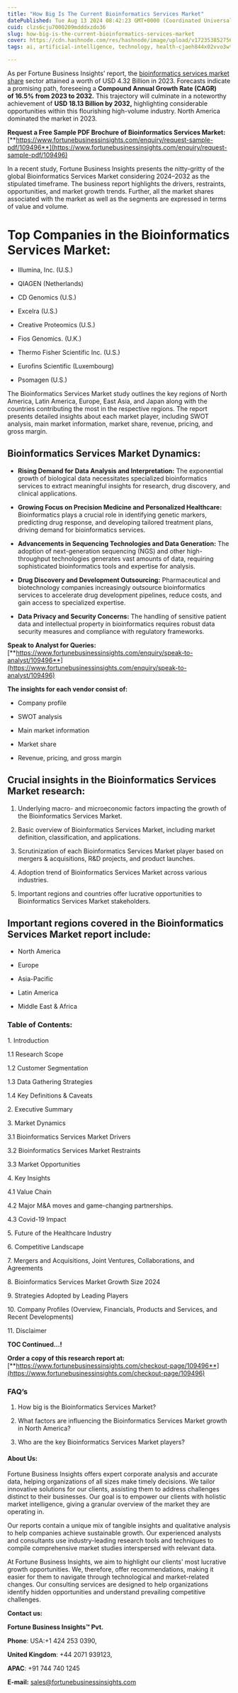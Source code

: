 ```yaml
---
title: "How Big Is The Current Bioinformatics Services Market"
datePublished: Tue Aug 13 2024 08:42:23 GMT+0000 (Coordinated Universal Time)
cuid: clzs6cju7000209mdddxzdo36
slug: how-big-is-the-current-bioinformatics-services-market
cover: https://cdn.hashnode.com/res/hashnode/image/upload/v1723538527560/c192c829-f06c-485e-8632-7e8a985dfe5d.png
tags: ai, artificial-intelligence, technology, health-cjaeh844x02vvo3wtj5r2s75q, healthcare

---
```


As per Fortune Business Insights’ report, the [bioinformatics services market share](https://www.fortunebusinessinsights.com/bioinformatics-services-market-109496) sector attained a worth of USD 4.32 Billion in 2023. Forecasts indicate a promising path, foreseeing a **Compound Annual Growth Rate (CAGR) of 16.5% from 2023 to 2032.** This trajectory will culminate in a noteworthy achievement of **USD 18.13 Billion by 2032,** highlighting considerable opportunities within this flourishing high-volume industry. North America dominated the market in 2023.

**Request a Free Sample PDF Brochure of Bioinformatics Services Market:** [**https://www.fortunebusinessinsights.com/enquiry/request-sample-pdf/109496**](https://www.fortunebusinessinsights.com/enquiry/request-sample-pdf/109496)

In a recent study, Fortune Business Insights presents the nitty-gritty of the global Bioinformatics Services Market considering 2024–2032 as the stipulated timeframe. The business report highlights the drivers, restraints, opportunities, and market growth trends. Further, all the market shares associated with the market as well as the segments are expressed in terms of value and volume.

# **Top Companies in the Bioinformatics Services Market:**

* Illumina, Inc. (U.S.)
    
* QIAGEN (Netherlands)
    
* CD Genomics (U.S.)
    
* Excelra (U.S.)
    
* Creative Proteomics (U.S.)
    
* Fios Genomics. (U.K.)
    
* Thermo Fisher Scientific Inc. (U.S.)
    
* Eurofins Scientific (Luxembourg)
    
* Psomagen (U.S.)
    

The Bioinformatics Services Market study outlines the key regions of North America, Latin America, Europe, East Asia, and Japan along with the countries contributing the most in the respective regions. The report presents detailed insights about each market player, including SWOT analysis, main market information, market share, revenue, pricing, and gross margin.

## Bioinformatics Services Market **Dynamics**:

* **Rising Demand for Data Analysis and Interpretation:** The exponential growth of biological data necessitates specialized bioinformatics services to extract meaningful insights for research, drug discovery, and clinical applications.
    
* **Growing Focus on Precision Medicine and Personalized Healthcare:** Bioinformatics plays a crucial role in identifying genetic markers, predicting drug response, and developing tailored treatment plans, driving demand for bioinformatics services.
    
* **Advancements in Sequencing Technologies and Data Generation:** The adoption of next-generation sequencing (NGS) and other high-throughput technologies generates vast amounts of data, requiring sophisticated bioinformatics tools and expertise for analysis.
    
* **Drug Discovery and Development Outsourcing:** Pharmaceutical and biotechnology companies increasingly outsource bioinformatics services to accelerate drug development pipelines, reduce costs, and gain access to specialized expertise.
    
* **Data Privacy and Security Concerns:** The handling of sensitive patient data and intellectual property in bioinformatics requires robust data security measures and compliance with regulatory frameworks.
    

**Speak to Analyst for Queries:** [**https://www.fortunebusinessinsights.com/enquiry/speak-to-analyst/109496**](https://www.fortunebusinessinsights.com/enquiry/speak-to-analyst/109496)

**The insights for each vendor consist of:**

* Company profile
    
* SWOT analysis
    
* Main market information
    
* Market share
    
* Revenue, pricing, and gross margin
    

## **Crucial insights in the Bioinformatics Services Market research:**

1. Underlying macro- and microeconomic factors impacting the growth of the Bioinformatics Services Market.
    
2. Basic overview of Bioinformatics Services Market, including market definition, classification, and applications.
    
3. Scrutinization of each Bioinformatics Services Market player based on mergers & acquisitions, R&D projects, and product launches.
    
4. Adoption trend of Bioinformatics Services Market across various industries.
    
5. Important regions and countries offer lucrative opportunities to Bioinformatics Services Market stakeholders.
    

## **Important regions covered in the Bioinformatics Services Market report include:**

* North America
    
* Europe
    
* Asia-Pacific
    
* Latin America
    
* Middle East & Africa
    

### **Table of Contents:**

1\. Introduction

1.1 Research Scope

1.2 Customer Segmentation

1.3 Data Gathering Strategies

1.4 Key Definitions & Caveats

2\. Executive Summary

3\. Market Dynamics

3.1 Bioinformatics Services Market Drivers

3.2 Bioinformatics Services Market Restraints

3.3 Market Opportunities

4\. Key Insights

4.1 Value Chain

4.2 Major M&A moves and game-changing partnerships.

4.3 Covid-19 Impact

5\. Future of the Healthcare Industry

6\. Competitive Landscape

7\. Mergers and Acquisitions, Joint Ventures, Collaborations, and Agreements

8\. Bioinformatics Services Market Growth Size 2024

9\. Strategies Adopted by Leading Players

10\. Company Profiles (Overview, Financials, Products and Services, and Recent Developments)

11\. Disclaimer

**TOC Continued…!**

**Order a copy of this research report at:** [**https://www.fortunebusinessinsights.com/checkout-page/109496**](https://www.fortunebusinessinsights.com/checkout-page/109496)

### **FAQ’s**

1. How big is the Bioinformatics Services Market?
    
2. What factors are influencing the Bioinformatics Services Market growth in North America?
    
3. Who are the key Bioinformatics Services Market players?
    

#### **About Us:**

Fortune Business Insights offers expert corporate analysis and accurate data, helping organizations of all sizes make timely decisions. We tailor innovative solutions for our clients, assisting them to address challenges distinct to their businesses. Our goal is to empower our clients with holistic market intelligence, giving a granular overview of the market they are operating in.

Our reports contain a unique mix of tangible insights and qualitative analysis to help companies achieve sustainable growth. Our experienced analysts and consultants use industry-leading research tools and techniques to compile comprehensive market studies interspersed with relevant data.

At Fortune Business Insights, we aim to highlight our clients' most lucrative growth opportunities. We, therefore, offer recommendations, making it easier for them to navigate through technological and market-related changes. Our consulting services are designed to help organizations identify hidden opportunities and understand prevailing competitive challenges.

**Contact us:**

**Fortune Business Insights™ Pvt.**

**Phone**: USA:+1 424 253 0390,

**United Kingdom**: +44 2071 939123,

**APAC**: +91 744 740 1245

**E-mail:** [sales@fortunebusinessinsights.com](mailto:sales@fortunebusinessinsights.com)